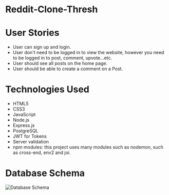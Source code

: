 # Reddit-Clone-Thresh 

# User Stories 

- User can sign up and login.
- User don't need to be logged in to view the website, however you need to be logged in to post, comment, upvote...etc.
- User should see all posts on the home page.
- User should be able to create a comment on a Post.

# Technologies Used

- HTML5
- CSS3
- JavaScript
- Node.js
- Express.js
- PostgreSQL
- JWT for Tokens
- Server validation
- npm modules: this project uses many modules such as nodemon, such as cross-end, env2 and joi.

# Database Schema

![Database Schema](https://cdn.discordapp.com/attachments/362023502964064261/1101230405400666143/drawSQL-reddit-export-2023-04-27.png)
